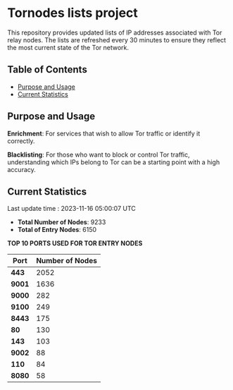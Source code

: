 # Tornodes lists project

This repository provides updated lists of IP addresses associated with Tor relay nodes. The lists are refreshed every 30 minutes to ensure they reflect the most current state of the Tor network.

## Table of Contents

- [Purpose and Usage](#purpose-and-usage)
- [Current Statistics](#current-statistics)


## Purpose and Usage

**Enrichment**: For services that wish to allow Tor traffic or identify it correctly.

**Blacklisting**: For those who want to block or control Tor traffic, understanding which IPs belong to Tor can be a starting point with a high accuracy.

## Current Statistics

Last update time : 2023-11-16 05:00:07 UTC

- **Total Number of Nodes**: 9233
- **Total of Entry Nodes**: 6150

**TOP 10 PORTS USED FOR TOR ENTRY NODES**

| **Port** | **Number of Nodes** |
|------|-----------------|
| **443**   | 2052  |
| **9001**   | 1636  |
| **9000**   | 282  |
| **9100**   | 249  |
| **8443**   | 175  |
| **80**   | 130  |
| **143**   | 103  |
| **9002**   | 88  |
| **110**   | 84  |
| **8080**   | 58  |

